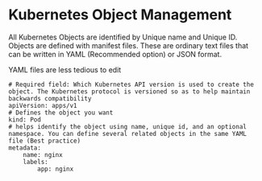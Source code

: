 # Kubernetes Object Management

All Kubernetes Objects are identified by Unique name and Unique ID. Objects are defined with manifest files. These are ordinary text files that can be written in
YAML (Recommended option) or JSON format.

YAML files are less tedious to edit

```
# Required field: Which Kubernetes API version is used to create the object. The Kubernetes protocol is versioned so as to help maintain backwards compatibility
apiVersion: apps/v1
# Defines the object you want
kind: Pod
# helps identify the object using name, unique id, and an optional namespace. You can define several related objects in the same YAML file (Best practice)
metadata:
    name: nginx
    labels:
        app: nginx



```
